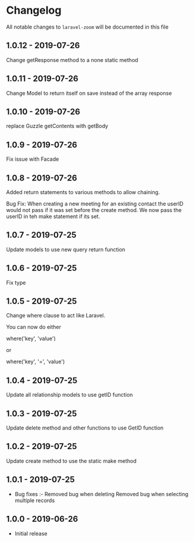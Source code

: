 # Changelog

All notable changes to `laravel-zoom` will be documented in this file

## 1.0.12 - 2019-07-26

Change getResponse method to a none static method

## 1.0.11 - 2019-07-26

Change Model to return itself on save instead of the array response

## 1.0.10 - 2019-07-26

replace Guzzle getContents with getBody

## 1.0.9 - 2019-07-26

Fix issue with Facade

## 1.0.8 - 2019-07-26

Added return statements to various methods to allow chaining.

Bug Fix:
	When creating a new meeting for an existing contact the userID would not pass if it was set before the create method.  We now pass the userID in teh make statement if its set.

## 1.0.7 - 2019-07-25

Update models to use new query return function

## 1.0.6 - 2019-07-25

Fix type

## 1.0.5 - 2019-07-25

Change where clause to act like Laravel.

You can now do either

where('key', 'value')

or

where('key', '=', 'value')

## 1.0.4 - 2019-07-25

Update all relationship models to use getID function

## 1.0.3 - 2019-07-25

Update delete method and other functions to use GetID function

## 1.0.2 - 2019-07-25

Update create method to use the static make method

## 1.0.1 - 2019-07-25

- Bug fixes :-
	Removed bug when deleting
	Removed bug when selecting multiple records

## 1.0.0 - 2019-06-26

- Initial release
